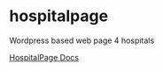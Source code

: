 # hospitalpage
Wordpress based web page 4 hospitals

[HospitalPage Docs](https://hospitalhub.github.io/hospitalpage)
